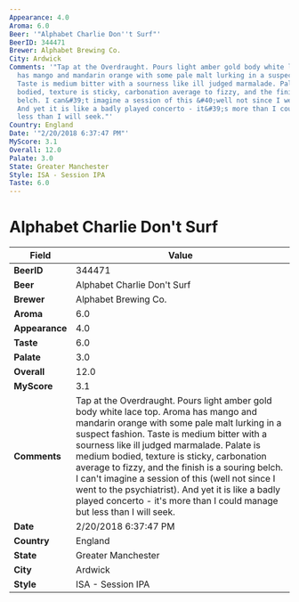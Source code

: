 ```yaml
---
Appearance: 4.0
Aroma: 6.0
Beer: '"Alphabet Charlie Don''t Surf"'
BeerID: 344471
Brewer: Alphabet Brewing Co.
City: Ardwick
Comments: '"Tap at the Overdraught. Pours light amber gold body white lace top. Aroma
  has mango and mandarin orange with some pale malt lurking in a suspect fashion.
  Taste is medium bitter with a sourness like ill judged marmalade. Palate is medium
  bodied, texture is sticky, carbonation average to fizzy, and the finish is a souring
  belch. I can&#39;t imagine a session of this &#40;well not since I went to the psychiatrist&#41;.
  And yet it is like a badly played concerto - it&#39;s more than I could manage but
  less than I will seek."'
Country: England
Date: '"2/20/2018 6:37:47 PM"'
MyScore: 3.1
Overall: 12.0
Palate: 3.0
State: Greater Manchester
Style: ISA - Session IPA
Taste: 6.0
---
```


# Alphabet Charlie Don't Surf

| Field         | Value |
|---------------|-------|
| **BeerID** | 344471 |
| **Beer** | Alphabet Charlie Don't Surf |
| **Brewer** | Alphabet Brewing Co. |
| **Aroma** | 6.0 |
| **Appearance** | 4.0 |
| **Taste** | 6.0 |
| **Palate** | 3.0 |
| **Overall** | 12.0 |
| **MyScore** | 3.1 |
| **Comments** | Tap at the Overdraught. Pours light amber gold body white lace top. Aroma has mango and mandarin orange with some pale malt lurking in a suspect fashion. Taste is medium bitter with a sourness like ill judged marmalade. Palate is medium bodied, texture is sticky, carbonation average to fizzy, and the finish is a souring belch. I can&#39;t imagine a session of this &#40;well not since I went to the psychiatrist&#41;. And yet it is like a badly played concerto - it&#39;s more than I could manage but less than I will seek. |
| **Date** | 2/20/2018 6:37:47 PM |
| **Country** | England |
| **State** | Greater Manchester |
| **City** | Ardwick |
| **Style** | ISA - Session IPA |
